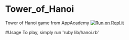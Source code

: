 # Tower_of_Hanoi
Tower of Hanoi game from AppAcademy
[![Run on Repl.it](https://repl.it/badge/github/wakin66/Tower_of_Hanoi)](https://repl.it/github/wakin66/Tower_of_Hanoi)

#Usage
To play, simply run 'ruby lib/hanoi.rb'